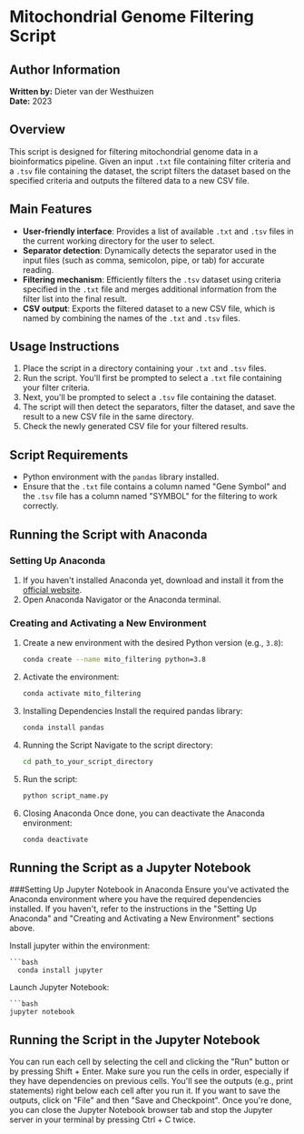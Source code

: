 # Mitochondrial Genome Filtering Script

## Author Information
**Written by:** Dieter van der Westhuizen  
**Date:** 2023

## Overview
This script is designed for filtering mitochondrial genome data in a bioinformatics pipeline. Given an input `.txt` file containing filter criteria and a `.tsv` file containing the dataset, the script filters the dataset based on the specified criteria and outputs the filtered data to a new CSV file.

## Main Features

- **User-friendly interface**: Provides a list of available `.txt` and `.tsv` files in the current working directory for the user to select.
- **Separator detection**: Dynamically detects the separator used in the input files (such as comma, semicolon, pipe, or tab) for accurate reading.
- **Filtering mechanism**: Efficiently filters the `.tsv` dataset using criteria specified in the `.txt` file and merges additional information from the filter list into the final result.
- **CSV output**: Exports the filtered dataset to a new CSV file, which is named by combining the names of the `.txt` and `.tsv` files.

## Usage Instructions

1. Place the script in a directory containing your `.txt` and `.tsv` files.
2. Run the script. You'll first be prompted to select a `.txt` file containing your filter criteria.
3. Next, you'll be prompted to select a `.tsv` file containing the dataset.
4. The script will then detect the separators, filter the dataset, and save the result to a new CSV file in the same directory.
5. Check the newly generated CSV file for your filtered results.

## Script Requirements

- Python environment with the `pandas` library installed.
- Ensure that the `.txt` file contains a column named "Gene Symbol" and the `.tsv` file has a column named "SYMBOL" for the filtering to work correctly.

## Running the Script with Anaconda

### Setting Up Anaconda

1. If you haven't installed Anaconda yet, download and install it from the [official website](https://www.anaconda.com/products/distribution#download-section).
2. Open Anaconda Navigator or the Anaconda terminal.

### Creating and Activating a New Environment

1. Create a new environment with the desired Python version (e.g., `3.8`):  
    ```bash
   conda create --name mito_filtering python=3.8
2. Activate the environment:
    ```bash
    conda activate mito_filtering
3. Installing Dependencies
Install the required pandas library:
    ```bash
    conda install pandas
4. Running the Script
Navigate to the script directory:
    ```bash
    cd path_to_your_script_directory
5. Run the script:
    ```bash
    python script_name.py
6. Closing Anaconda
Once done, you can deactivate the Anaconda environment:
    ```bash
    conda deactivate

## Running the Script as a Jupyter Notebook
###Setting Up Jupyter Notebook in Anaconda
Ensure you've activated the Anaconda environment where you have the required dependencies installed. If you haven't, refer to the instructions in the "Setting Up Anaconda" and "Creating and Activating a New Environment" sections above.

Install jupyter within the environment:

    ```bash
      conda install jupyter

Launch Jupyter Notebook:

    ```bash
    jupyter notebook

## Running the Script in the Jupyter Notebook
You can run each cell by selecting the cell and clicking the "Run" button or by pressing Shift + Enter.
Make sure you run the cells in order, especially if they have dependencies on previous cells.
You'll see the outputs (e.g., print statements) right below each cell after you run it.
If you want to save the outputs, click on "File" and then "Save and Checkpoint".
Once you're done, you can close the Jupyter Notebook browser tab and stop the Jupyter server in your terminal by pressing Ctrl + C twice.
